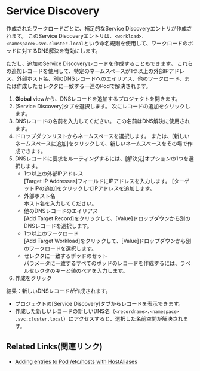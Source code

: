 # Service Discovery

作成されたワークロードごとに、補足的なService Discoveryエントリが作成されます。
このService Discoveryエントリは、`<workload>.<namespace>.svc.cluster.local`という命名規則を使用して、ワークロードのポッドに対するDNS解決を有効にします。

ただし、追加のService Discoveryレコードを作成することもできます。
これらの追加レコードを使用して、特定のネームスペースが1つ以上の外部IPアドレス、外部ホスト名、別のDNSレコードへのエイリアス、他のワークロード、または作成したセレクタに一致する一連のPodで解決されます。

1. **Global** viewから、DNSレコードを追加するプロジェクトを開きます。
1. [Service Discovery]タブを選択します。
    次にレコードの追加をクリックします。
1. DNSレコードの名前を入力してください。
    この名前はDNS解決に使用されます。
1. ドロップダウンリストからネームスペースを選択します。
    または、[新しいネームスペースに追加]をクリックして、新しいネームスペースをその場で作成できます。
1. DNSレコードに要求をルーティングするには、[解決先]オプションの1つを選択します。
    - 1つ以上の外部IPアドレス  
    [Target IP Addresses]フィールドにIPアドレスを入力します。
    [ターゲットIPの追加]をクリックしてIPアドレスを追加します。
    - 外部ホスト名  
    ホスト名を入力してください。
    - 他のDNSレコードのエイリアス  
    [Add Target Record]をクリックして、[Value]ドロップダウンから別のDNSレコードを選択します。
    - 1つ以上のワークロード  
    [Add Target Workload]をクリックして、[Value]ドロップダウンから別のワークロードを選択します。
    - セレクタに一致するポッドのセット  
    パラメータに一致するすべてのポッドのレコードを作成するには、ラベルセレクタのキーと値のペアを入力します。
1. 作成をクリック

結果：新しいDNSレコードが作成されます。

- プロジェクトの[Service Discovery]タブからレコードを表示できます。
- 作成した新しいレコードの新しいDNS名（`<recordname>.<namespace> .svc.cluster.local`）にアクセスすると、選択した名前空間が解決されます。

## Related Links(関連リンク)
- [Adding entries to Pod /etc/hosts with HostAliases](https://kubernetes.io/docs/concepts/services-networking/add-entries-to-pod-etc-hosts-with-host-aliases/)
